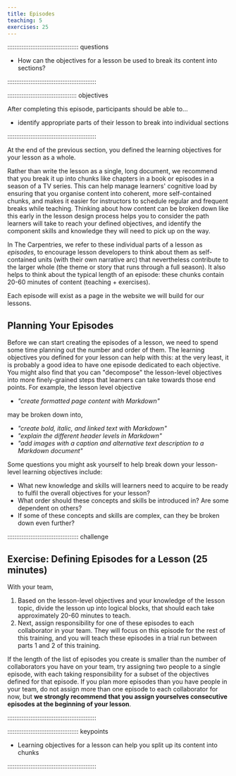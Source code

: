 ```yaml
---
title: Episodes
teaching: 5
exercises: 25
---
```


:::::::::::::::::::::::::::::::::::::::: questions

- How can the objectives for a lesson be used to break its content into sections?

::::::::::::::::::::::::::::::::::::::::::::::::::

::::::::::::::::::::::::::::::::::::::: objectives

After completing this episode, participants should be able to...

- identify appropriate parts of their lesson to break into individual sections

::::::::::::::::::::::::::::::::::::::::::::::::::

At the end of the previous section,
you defined the learning objectives for your lesson as a whole.

Rather than write the lesson as a single, long document,
we recommend that you break it up into chunks
like chapters in a book or episodes in a season of a TV series.
This can help manage learners' cognitive load by 
ensuring that you organise content into coherent, more self-contained chunks,
and makes it easier for instructors to schedule regular and frequent breaks while teaching.
Thinking about how content can be broken down like this
early in the lesson design process
helps you to consider the path learners will take to reach your defined objectives,
and identify the component skills and knowledge they will need to pick up on the way.

In The Carpentries, we refer to these individual parts of a lesson as _episodes_,
to encourage lesson developers to think about them as 
self-contained units (with their own narrative arc) 
that nevertheless contribute to the larger whole
(the theme or story that runs through a full season).
It also helps to think about the typical length of an episode:
these chunks contain 20-60 minutes of content (teaching + exercises).

Each episode will exist as a page in the website we will build for our lessons.

## Planning Your Episodes

Before we can start creating the episodes of a lesson,
we need to spend some time planning out the number and order of them.
The learning objectives you defined for your lesson can help with this:
at the very least, it is probably a good idea to have one episode dedicated to each objective.
You might also find that you can "decompose" the lesson-level objectives 
into more finely-grained steps that learners can take towards those end points.
For example, the lesson level objective

- _"create formatted page content with Markdown"_ 

may be broken down into, 

- _"create bold, italic, and linked text with Markdown"_
- _"explain the different header levels in Markdown"_
- _"add images with a caption and alternative text description to a Markdown document"_

Some questions you might ask yourself to help break down your lesson-level learning objectives include:

- What new knowledge and skills will learners need to acquire to be ready to fulfil the overall objectives for your lesson?
- What order should these concepts and skills be introduced in? Are some dependent on others?
- If some of these concepts and skills are complex, can they be broken down even further?

:::::::::::::::::::::::::::::::::::::::: challenge

## Exercise: Defining Episodes for a Lesson (25 minutes)

With your team, 

1. Based on the lesson-level objectives and your knowledge of the lesson topic,
   divide the lesson up into logical blocks, that should each take approximately 20-60 minutes to teach.
2. Next, assign responsibility for one of these episodes to each collaborator in your team.
   They will focus on this episode for the rest of this training, 
   and you will teach these episodes in a trial run between parts 1 and 2 of this training.

If the length of the list of episodes you create is smaller than the number of collaborators you have on your team,
try assigning two people to a single episode, 
with each taking responsibility for a subset of the objectives defined for that episode.
If you plan more episodes than you have people in your team,
do not assign more than one episode to each collaborator for now, but
**we strongly recommend that you assign yourselves consecutive episodes at the beginning of your lesson**.

::::::::::::::::::::::::::::::::::::::::::::::::::

:::::::::::::::::::::::::::::::::::::::: keypoints

- Learning objectives for a lesson can help you split up its content into chunks

::::::::::::::::::::::::::::::::::::::::::::::::::
